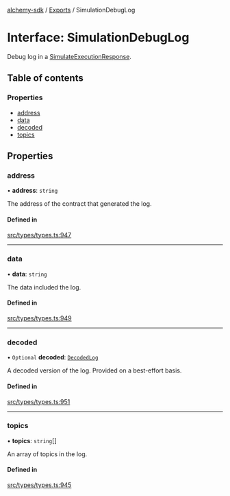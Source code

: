 [alchemy-sdk](../README.md) / [Exports](../modules.md) / SimulationDebugLog

# Interface: SimulationDebugLog

Debug log in a [SimulateExecutionResponse](SimulateExecutionResponse.md).

## Table of contents

### Properties

- [address](SimulationDebugLog.md#address)
- [data](SimulationDebugLog.md#data)
- [decoded](SimulationDebugLog.md#decoded)
- [topics](SimulationDebugLog.md#topics)

## Properties

### address

• **address**: `string`

The address of the contract that generated the log.

#### Defined in

[src/types/types.ts:947](https://github.com/alchemyplatform/alchemy-sdk-js/blob/311be54/src/types/types.ts#L947)

___

### data

• **data**: `string`

The data included the log.

#### Defined in

[src/types/types.ts:949](https://github.com/alchemyplatform/alchemy-sdk-js/blob/311be54/src/types/types.ts#L949)

___

### decoded

• `Optional` **decoded**: [`DecodedLog`](DecodedLog.md)

A decoded version of the log. Provided on a best-effort basis.

#### Defined in

[src/types/types.ts:951](https://github.com/alchemyplatform/alchemy-sdk-js/blob/311be54/src/types/types.ts#L951)

___

### topics

• **topics**: `string`[]

An array of topics in the log.

#### Defined in

[src/types/types.ts:945](https://github.com/alchemyplatform/alchemy-sdk-js/blob/311be54/src/types/types.ts#L945)

